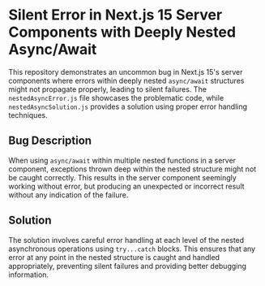 # Silent Error in Next.js 15 Server Components with Deeply Nested Async/Await

This repository demonstrates an uncommon bug in Next.js 15's server components where errors within deeply nested `async/await` structures might not propagate properly, leading to silent failures.  The `nestedAsyncError.js` file showcases the problematic code, while `nestedAsyncSolution.js` provides a solution using proper error handling techniques.

## Bug Description

When using `async/await` within multiple nested functions in a server component, exceptions thrown deep within the nested structure might not be caught correctly. This results in the server component seemingly working without error, but producing an unexpected or incorrect result without any indication of the failure.

## Solution

The solution involves careful error handling at each level of the nested asynchronous operations using `try...catch` blocks.  This ensures that any error at any point in the nested structure is caught and handled appropriately, preventing silent failures and providing better debugging information.